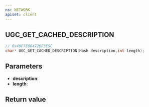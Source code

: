 ```yaml
---
ns: NETWORK
apiset: client
---
```

## UGC_GET_CACHED_DESCRIPTION

```c
// 0x40F7E66472DF3E5C
char* UGC_GET_CACHED_DESCRIPTION(Hash description,int length);
```


## Parameters
* **description**:
* **length**:

## Return value